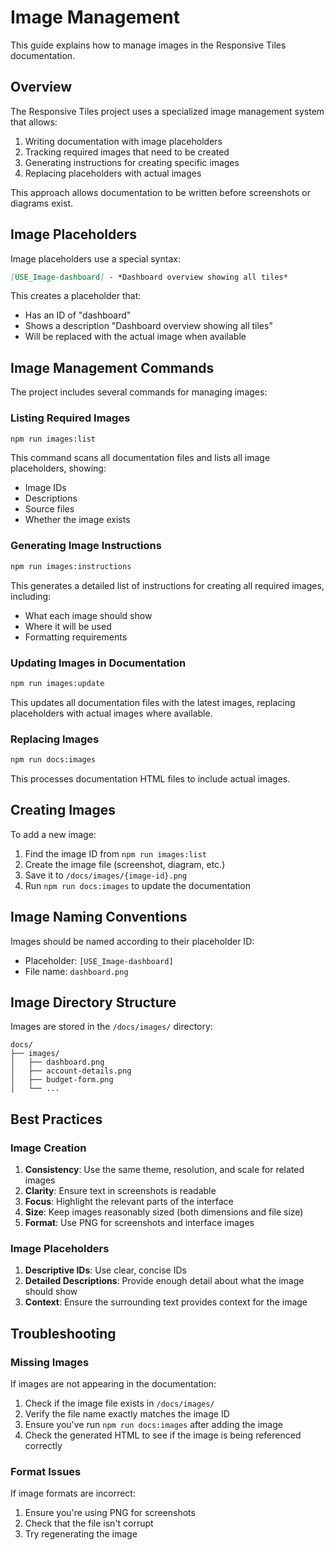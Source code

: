 # Image Management

This guide explains how to manage images in the Responsive Tiles documentation.

## Overview

The Responsive Tiles project uses a specialized image management system that allows:

1. Writing documentation with image placeholders
2. Tracking required images that need to be created
3. Generating instructions for creating specific images
4. Replacing placeholders with actual images

This approach allows documentation to be written before screenshots or diagrams exist.

## Image Placeholders

Image placeholders use a special syntax:

```markdown
[USE_Image-dashboard] - *Dashboard overview showing all tiles*
```

This creates a placeholder that:
- Has an ID of "dashboard"
- Shows a description "Dashboard overview showing all tiles"
- Will be replaced with the actual image when available

## Image Management Commands

The project includes several commands for managing images:

### Listing Required Images

```bash
npm run images:list
```

This command scans all documentation files and lists all image placeholders, showing:
- Image IDs
- Descriptions
- Source files
- Whether the image exists

### Generating Image Instructions

```bash
npm run images:instructions
```

This generates a detailed list of instructions for creating all required images, including:
- What each image should show
- Where it will be used
- Formatting requirements

### Updating Images in Documentation

```bash
npm run images:update
```

This updates all documentation files with the latest images, replacing placeholders with actual images where available.

### Replacing Images

```bash
npm run docs:images
```

This processes documentation HTML files to include actual images.

## Creating Images

To add a new image:

1. Find the image ID from `npm run images:list`
2. Create the image file (screenshot, diagram, etc.)
3. Save it to `/docs/images/{image-id}.png`
4. Run `npm run docs:images` to update the documentation

## Image Naming Conventions

Images should be named according to their placeholder ID:

- Placeholder: `[USE_Image-dashboard]`
- File name: `dashboard.png`

## Image Directory Structure

Images are stored in the `/docs/images/` directory:

```
docs/
├── images/
│   ├── dashboard.png
│   ├── account-details.png
│   ├── budget-form.png
│   └── ...
```

## Best Practices

### Image Creation

1. **Consistency**: Use the same theme, resolution, and scale for related images
2. **Clarity**: Ensure text in screenshots is readable
3. **Focus**: Highlight the relevant parts of the interface
4. **Size**: Keep images reasonably sized (both dimensions and file size)
5. **Format**: Use PNG for screenshots and interface images

### Image Placeholders

1. **Descriptive IDs**: Use clear, concise IDs
2. **Detailed Descriptions**: Provide enough detail about what the image should show
3. **Context**: Ensure the surrounding text provides context for the image

## Troubleshooting

### Missing Images

If images are not appearing in the documentation:

1. Check if the image file exists in `/docs/images/`
2. Verify the file name exactly matches the image ID
3. Ensure you've run `npm run docs:images` after adding the image
4. Check the generated HTML to see if the image is being referenced correctly

### Format Issues

If image formats are incorrect:

1. Ensure you're using PNG for screenshots
2. Check that the file isn't corrupt
3. Try regenerating the image